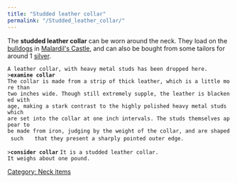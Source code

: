 ```yaml
---
title: "Studded leather collar"
permalink: "/Studded_leather_collar/"
---
```


The **studded leather collar** can be worn around the neck. They load on
the [bulldogs](bulldog "wikilink") in [Malardil's
Castle](Malardil's_Castle "wikilink"), and can also be bought from some
tailors for around 1 [silver](silver "wikilink").

`A leather collar, with heavy metal studs has been dropped here.`
`>`**`examine collar`**
`The collar is made from a strip of thick leather, which is a little more than`
`two inches wide. Though still extremely supple, the leather is blackened with`
`age, making a stark contrast to the highly polished heavy metal studs which   `
`are set into the collar at one inch intervals. The studs themselves appear to`
`be made from iron, judging by the weight of the collar, and are shaped such   `
`that they present a sharply pointed outer edge.`

`>`**`consider collar`**
`It is a studded leather collar.`
`It weighs about one pound.`

[Category: Neck items](Category:_Neck_items "wikilink")
